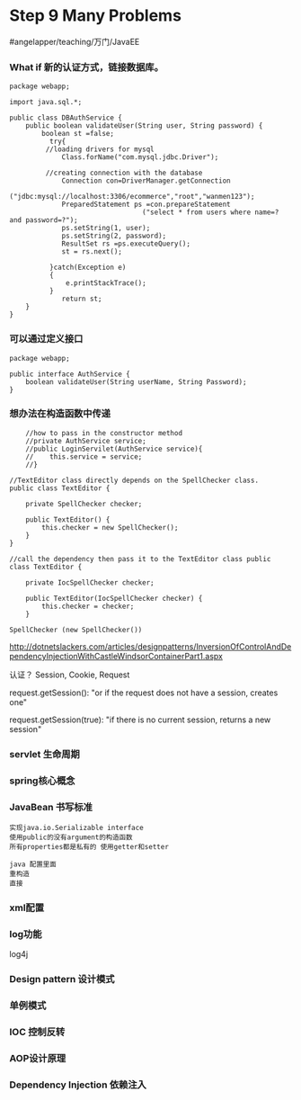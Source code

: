# Step 9 Many Problems
#angelapper/teaching/万门/JavaEE

### What if 新的认证方式，链接数据库。
```
package webapp;

import java.sql.*;

public class DBAuthService {
	public boolean validateUser(String user, String password) {
		boolean st =false;
	      try{
		 //loading drivers for mysql
	         Class.forName("com.mysql.jdbc.Driver");

	 	 //creating connection with the database 
	         Connection con=DriverManager.getConnection
	                        ("jdbc:mysql://localhost:3306/ecommerce","root","wanmen123");
	         PreparedStatement ps =con.prepareStatement
	                             ("select * from users where name=? and password=?");
	         ps.setString(1, user);
	         ps.setString(2, password);
	         ResultSet rs =ps.executeQuery();
	         st = rs.next();
	        
	      }catch(Exception e)
	      {
	          e.printStackTrace();
	      }
	         return st;
	}
}
```


### 可以通过定义接口
```
package webapp;

public interface AuthService {
	boolean validateUser(String userName, String Password);
}
```

### 想办法在构造函数中传递
```
	//how to pass in the constructor method 
	//private AuthService service;
	//public LoginServilet(AuthService service){
	//    this.service = service;
	//}

//TextEditor class directly depends on the SpellChecker class.
public class TextEditor {

    private SpellChecker checker;

    public TextEditor() {
        this.checker = new SpellChecker();
    }
}

//call the dependency then pass it to the TextEditor class public class TextEditor {

    private IocSpellChecker checker;

    public TextEditor(IocSpellChecker checker) {
        this.checker = checker;
    }

SpellChecker (new SpellChecker())

```

http://dotnetslackers.com/articles/designpatterns/InversionOfControlAndDependencyInjectionWithCastleWindsorContainerPart1.aspx


认证？ 
Session, Cookie, Request


request.getSession():
"or if the request does not have a session, creates one"

request.getSession(true):
"if there is no current session, returns a new session"

### servlet 生命周期
### 
### spring核心概念
### JavaBean 书写标准
    实现java.io.Serializable interface
    使用public的没有argument的构造函数
    所有properties都是私有的 使用getter和setter
    
    java 配置里面
    重构造
    直接
    
### xml配置


### log功能
log4j

### Design pattern 设计模式
### 单例模式
### 
### IOC 控制反转
### AOP设计原理
### Dependency Injection 依赖注入